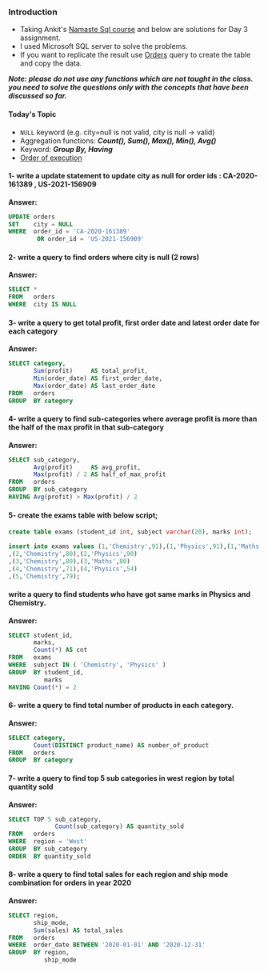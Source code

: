 ### Introduction ###

 - Taking Ankit's [Namaste Sql course](https://www.namastesql.com/s/courses/6301f405e4b0238f71788354/take) and below are solutions for Day 3 assignment.
 - I used Microsoft SQL server to solve the problems.
 - If you want to replicate the result use [Orders](https://raw.githubusercontent.com/mayankdubey1996/namaste_sql_assignment/main/day_3/orders_table_create_inserts.sql) query to create the table and copy the data. 

 
***Note: please do not use any functions which are not taught in the class. you need to solve the questions only with the concepts that have been discussed so far.***

#### Today's Topic ####
- `NULL` keyword (e.g. city=null is not valid, city is null -> valid)
- Aggregation functions: ***Count(), Sum(), Max(), Min(), Avg()***
- Keyword: ***Group By, Having*** 
- [Order of execution](https://www.youtube.com/watch?v=uEmAvzuA7u8)

#### 1- write a update statement to update city as null for order ids :  CA-2020-161389 , US-2021-156909

**Answer:**

````sql
UPDATE orders
SET    city = NULL
WHERE  order_id = 'CA-2020-161389'
        OR order_id = 'US-2021-156909' 
````

#### 2- write a query to find orders where city is null (2 rows)

**Answer:**

````sql
SELECT *
FROM   orders
WHERE  city IS NULL 
````

#### 3- write a query to get total profit, first order date and latest order date for each category

**Answer:**

````sql
SELECT category,
       Sum(profit)     AS total_profit,
       Min(order_date) AS first_order_date,
       Max(order_date) AS last_order_date
FROM   orders
GROUP  BY category 
````

#### 4- write a query to find sub-categories where average profit is more than the half of the max profit in that sub-category

**Answer:**

````sql
SELECT sub_category,
       Avg(profit)     AS avg_profit,
       Max(profit) / 2 AS half_of_max_profit
FROM   orders
GROUP  BY sub_category
HAVING Avg(profit) > Max(profit) / 2 
````

#### 5- create the exams table with below script;

````sql
create table exams (student_id int, subject varchar(20), marks int);

insert into exams values (1,'Chemistry',91),(1,'Physics',91),(1,'Maths',92)
,(2,'Chemistry',80),(2,'Physics',90)
,(3,'Chemistry',80),(3,'Maths',80)
,(4,'Chemistry',71),(4,'Physics',54)
,(5,'Chemistry',79);
````

#### write a query to find students who have got same marks in Physics and Chemistry.

**Answer:**

````sql
SELECT student_id,
       marks,
       Count(*) AS cnt
FROM   exams
WHERE  subject IN ( 'Chemistry', 'Physics' )
GROUP  BY student_id,
          marks
HAVING Count(*) = 2 
````


#### 6- write a query to find total number of products in each category.

**Answer:**

````sql
SELECT category,
       Count(DISTINCT product_name) AS number_of_product
FROM   orders
GROUP  BY category 
````

#### 7- write a query to find top 5 sub categories in west region by total quantity sold

**Answer:**

````sql
SELECT TOP 5 sub_category,
             Count(sub_category) AS quantity_sold
FROM   orders
WHERE  region = 'West'
GROUP  BY sub_category
ORDER  BY quantity_sold 
````


#### 8- write a query to find total sales for each region and ship mode combination for orders in year 2020

**Answer:**

````sql
SELECT region,
       ship_mode,
       Sum(sales) AS total_sales
FROM   orders
WHERE  order_date BETWEEN '2020-01-01' AND '2020-12-31'
GROUP  BY region,
          ship_mode 
````


